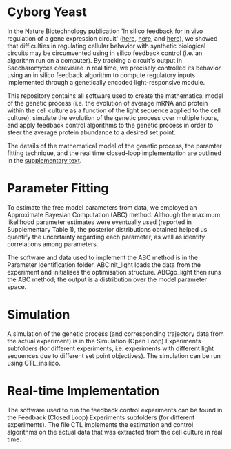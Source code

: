 Cyborg Yeast
===========

In the Nature Biotechnology publication 'In silico feedback for in vivo regulation of a gene expression circuit' (<a href="http://www.nature.com/nbt/journal/v29/n12/full/nbt.2018.html" target="_blank">here</a>, <a href="http://www.bbc.com/news/science-environment-15598887" target="_blank">here</a>, and <a href="http://control.ee.ethz.ch/index.cgi?page=publications&action=details&id=3903" target="_blank">here</a>), we showed that difficulties in regulating cellular behavior with synthetic biological circuits may be circumvented using in silico feedback control (i.e. an algorithm run on a computer). By tracking a circuit's output in Saccharomyces cerevisiae in real time, we precisely controlled its behavior using an in silico feedback algorithm to compute regulatory inputs implemented through a genetically encoded light-responsive module.

This repository contains all software used to create the mathematical model of the genetic process (i.e. the evolution of average mRNA and protein within the cell culture as a function of the light sequence applied to the cell culture), simulate the evolution of the genetic process over multiple hours, and apply feedback control algorithms to the genetic process in order to steer the average protein abundance to a desired set point.

The details of the mathematical model of the genetic process, the paramter fitting technique, and the real time closed-loop implementation are outlined in the <a href="http://www.nature.com/nbt/journal/v29/n12/extref/nbt.2018_S1.pdf" target="_blank">supplementary text</a>.

Parameter Fitting
==================

To estimate the free model parameters from data, we employed an Approximate Bayesian Computation (ABC) method. Although the maximum likelihood parameter estimates were eventually used (reported in Supplementary Table 1), the posterior distributions obtained helped us quantify the uncertainty regarding each parameter, as well as identify correlations among parameters.

The software and data used to implement the ABC method is in the Parameter Identification folder. ABCinit\_light loads the data from the experiment and initialises the optimisation structure. ABCgo\_light then runs the ABC method; the output is a distribution over the model parameter space.

Simulation
==========

A simulation of the genetic process (and corresponding trajectory data from the actual experiment) is in the Simulation (Open Loop) Experiments subfolders (for different experiments, i.e. experiments with different light sequences due to different set point objectives). The simulation can be run using CTL\_insilico.

Real-time Implementation
========================

The software used to run the feedback control experiments can be found in the Feedback (Closed Loop) Experiments subfolders (for different experiments). The file CTL implements the estimation and control algorithms on the actual data that was extracted from the cell culture in real time.

